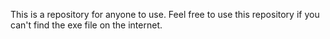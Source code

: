 This is a repository for anyone to use. Feel free to use this repository if you can't find the exe file on the internet.
